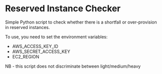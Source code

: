 # Reserved Instance Checker

Simple Python script to check whether there is a shortfall or
over-provision in reserved instances.

To use, you need to set the environment variables:
 - AWS_ACCESS_KEY_ID
 - AWS_SECRET_ACCESS_KEY
 - EC2_REGION

NB - this script does not discriminate between light/medium/heavy
